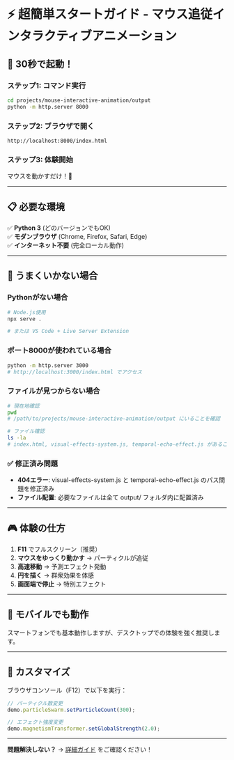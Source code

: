 # ⚡ 超簡単スタートガイド - マウス追従インタラクティブアニメーション

## 🚀 30秒で起動！

### ステップ1: コマンド実行
```bash
cd projects/mouse-interactive-animation/output
python -m http.server 8000
```

### ステップ2: ブラウザで開く
```
http://localhost:8000/index.html
```

### ステップ3: 体験開始
マウスを動かすだけ！🎨

---

## 📋 必要な環境

✅ **Python 3** (どのバージョンでもOK)  
✅ **モダンブラウザ** (Chrome, Firefox, Safari, Edge)  
✅ **インターネット不要** (完全ローカル動作)

---

## 🛟 うまくいかない場合

### Pythonがない場合
```bash
# Node.js使用
npx serve .

# または VS Code + Live Server Extension
```

### ポート8000が使われている場合
```bash
python -m http.server 3000
# http://localhost:3000/index.html でアクセス
```

### ファイルが見つからない場合
```bash
# 現在地確認
pwd
# /path/to/projects/mouse-interactive-animation/output にいることを確認

# ファイル確認
ls -la
# index.html, visual-effects-system.js, temporal-echo-effect.js があることを確認
```

### ✅ 修正済み問題
- **404エラー**: visual-effects-system.js と temporal-echo-effect.js のパス問題を修正済み
- **ファイル配置**: 必要なファイルは全て output/ フォルダ内に配置済み

---

## 🎮 体験の仕方

1. **F11** でフルスクリーン（推奨）
2. **マウスをゆっくり動かす** → パーティクルが追従
3. **高速移動** → 予測エフェクト発動
4. **円を描く** → 群衆効果を体感
5. **画面端で停止** → 特別エフェクト

---

## 📱 モバイルでも動作

スマートフォンでも基本動作しますが、デスクトップでの体験を強く推奨します。

---

## 🔧 カスタマイズ

ブラウザコンソール（F12）で以下を実行：
```javascript
// パーティクル数変更
demo.particleSwarm.setParticleCount(300);

// エフェクト強度変更
demo.magnetismTransformer.setGlobalStrength(2.0);
```

---

**問題解決しない？** → [詳細ガイド](docs/USER_GUIDE.md) をご確認ください！